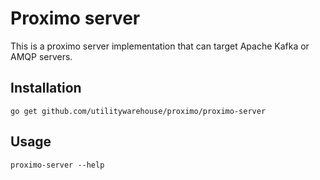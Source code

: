 # Proximo server

This is a proximo server implementation that can target Apache Kafka or AMQP servers.

## Installation
```
go get github.com/utilitywarehouse/proximo/proximo-server
```

## Usage
```
proximo-server --help
```

